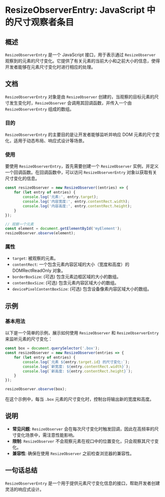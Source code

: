 <!--
Meta Description: # ResizeObserverEntry: JavaScript 中的尺寸观察者条目 ## 概述 `ResizeObserverEntry` 是一个 JavaScript 接口，用于表示通过 `ResizeObserver` 观察到的元素的尺寸变化。它提供了有关元素的当前大小和之前大小的信息，使得...
Meta Keywords: resizeobserver, resizeobserverentry, entry, console, log
-->

# ResizeObserverEntry: JavaScript 中的尺寸观察者条目

## 概述
`ResizeObserverEntry` 是一个 JavaScript 接口，用于表示通过 `ResizeObserver` 观察到的元素的尺寸变化。它提供了有关元素的当前大小和之前大小的信息，使得开发者能够在元素尺寸变化时进行相应的处理。

## 文档
`ResizeObserverEntry` 对象是由 `ResizeObserver` 创建的，当观察的目标元素的尺寸发生变化时，`ResizeObserver` 会调用其回调函数，并传入一个由 `ResizeObserverEntry` 组成的数组。

### 目的
`ResizeObserverEntry` 的主要目的是让开发者能够监听并响应 DOM 元素的尺寸变化，适用于动态布局、响应式设计等场景。

### 使用
要使用 `ResizeObserverEntry`，首先需要创建一个 `ResizeObserver` 实例，并定义一个回调函数。在回调函数中，可以访问 `ResizeObserverEntry` 对象以获取有关尺寸变化的信息。

```javascript
const resizeObserver = new ResizeObserver((entries) => {
    for (let entry of entries) {
        console.log('元素:', entry.target);
        console.log('内容宽度:', entry.contentRect.width);
        console.log('内容高度:', entry.contentRect.height);
    }
});

// 观察一个元素
const element = document.getElementById('myElement');
resizeObserver.observe(element);
```

### 属性
- `target`: 被观察的元素。
- `contentRect`: 一个包含元素内容区域的大小（宽度和高度）的 DOMRectReadOnly 对象。
- `borderBoxSize`: (可选) 包含元素边框区域的大小的数组。
- `contentBoxSize`: (可选) 包含元素内容区域大小的数组。
- `devicePixelContentBoxSize`: (可选) 包含设备像素内容区域大小的数组。

## 示例
### 基本用法
以下是一个简单的示例，展示如何使用 `ResizeObserver` 和 `ResizeObserverEntry` 来监听元素的尺寸变化：

```javascript
const box = document.querySelector('.box');
const resizeObserver = new ResizeObserver(entries => {
    for (let entry of entries) {
        console.log(`元素 ${entry.target.id} 的尺寸变化:`);
        console.log(`新宽度: ${entry.contentRect.width}`);
        console.log(`新高度: ${entry.contentRect.height}`);
    }
});

resizeObserver.observe(box);
```

在这个示例中，每当 `.box` 元素的尺寸变化时，控制台将输出新的宽度和高度。

## 说明
- **常见问题**: `ResizeObserver` 会在每次尺寸变化时触发回调，因此在高频率的尺寸变化场景中，需注意性能影响。
- **限制**: `ResizeObserver` 不会观察元素在视口中的位置变化，只会观察其尺寸变化。
- **兼容性**: 确保在使用 `ResizeObserver` 之前检查浏览器的兼容性。

## 一句话总结
`ResizeObserverEntry` 是一个用于提供元素尺寸变化信息的接口，帮助开发者创建灵活的响应式设计。